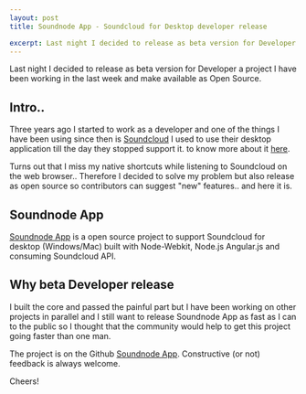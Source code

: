 ```yaml
---
layout: post
title: Soundnode App - Soundcloud for Desktop developer release

excerpt: Last night I decided to release as beta version for Developer a project I have been working in the last week and make available as Open Source.
---
```


Last night I decided to release as beta version for Developer a project I have been working in the last week and make available as Open Source.

## Intro..

Three years ago I started to work as a developer and one of the things I have been using since then is <a href="http://www.soundcloud.com" target="_blank" title="Soundcloud">Soundcloud</a> I used to use their desktop application till the day they stopped support it. to know more about it <a href="http://blog.soundcloud.com/2011/01/06/desktop/" target="_blank" title="Soundcloud desktop support">here</a>.

Turns out that I miss my native shortcuts while listening to Soundcloud on the web browser.. Therefore I decided to solve my problem but also release as open source so contributors can suggest "new" features.. and here it is.

## Soundnode App

<a href="http://www.soundnodeapp.com" target="_blank" title="Soundnode App - Soundcloud for desktop">Soundnode App</a> is a open source project to support Soundcloud for desktop (Windows/Mac) built with Node-Webkit, Node.js Angular.js and consuming Soundcloud API.

## Why beta Developer release

I built the core and passed the painful part but I have been working on other projects in parallel and I still want to release Soundnode App as fast as I can to the public so I thought that the community would help to get this project going faster than one man.

The project is on the Github <a href="https://github.com/Soundnode/soundnode-app" target="_blank" title="Soundnode App - Soundcloud for desktop">Soundnode App</a>.
Constructive (or not) feedback is always welcome.

Cheers!